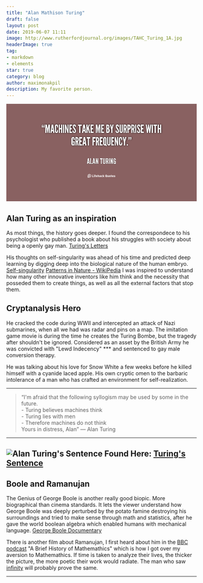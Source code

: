 ```yaml
---
title: "Alan Mathison Turing"
draft: false
layout: post
date: 2019-06-07 11:11
image: http://www.rutherfordjournal.org/images/TAHC_Turing_1A.jpg
headerImage: true
tag:
- markdown
- elements
star: true
category: blog
author: maximonakpil
description: My favorite person.
---
```

![Surprise and Frequency](./assets/images/at-machines.png)
## Alan Turing as an inspiration

As most things, the history goes deeper. I found the correspondece to his psychologist who published a book about his struggles with society about being a openly gay man.
[Turing's Letters][1]

His thoughts on self-singularity was ahead of his time and predicted deep learning by digging deep into the biological nature of the human embryo.
[Self-singularity][2]
[Patterns in Nature - WikiPedia](https://en.wikipedia.org/wiki/Patterns_in_nature)
I was inspired to understand how many other innovative inventors like him think and the necessity that posseded them to create things, as well as all the external factors that stop them.

## Cryptanalysis Hero
He cracked the code during WWII and intercepted an attack of Nazi submarines, when all we had was radar and pins on a map. The imitation game movie is during the time he creates the Turing Bombe, but the tragedy after shouldn't be ignored. Considered as an asset by the British Army he was convicted with "Lewd Indecency" *** and sentenced to gay male conversion therapy.

He was talking about his love for Snow White a few weeks before he killed himself with a cyanide laced apple. His own cryptic omen to the barbaric intolerance of a man who has crafted an environment for self-realization.

---

> “I'm afraid that the following syllogism may be used by some in the future. <br>
    - Turing believes machines think <br>
    - Turing lies with men  <br>
    - Therefore machines do not think <br>
Yours in distress,
 Alan”
      ― Alan Turing

---

![Alan Turing's Sentence](/assets/image/at-sentence.png)
Found Here: [Turing's Sentence](https://www.turing.org.uk/sources/sentence.html)
---

## Boole and Ramanujan

The Genius of George Boole is another really good biopic. More biographical than cinema standards. It lets the viewer understand how George Boole was deeply perturbed by the potato famine destroying his surroundings and tried to make sense through math and statistics, after he gave the world boolean algebra which enabled humans with mechanical language.
[George Boole Documentary][3]

There is another film about Ramanujan, I first heard about him in the [BBC podcast][4] "A Brief History of Mathemathics"
which is how I got over my aversion to Mathemathics. If time is taken to analyze their lives, the thicker the picture, the more poetic their work would radiate. The man who saw [infinity][5] will probably prove the same.


---

[1]:(https://www.psychologytoday.com/us/blog/good-thinking/201312/what-alan-turing-gave-psychology)
[2]:(https://greensborosciencecenter.wordpress.com/tag/mandelbrot/)
[3]:(http://www.engineersjournal.ie/2015/08/26/the-genius-of-george-boole-captured-in-new-rte-documentary/)
[4]:(https://www.bbc.co.uk/programmes/b00srz5b/episodes/downloads)
[5]:(https://www.ifcfilms.com/films/the-man-who-knew-infinity)
